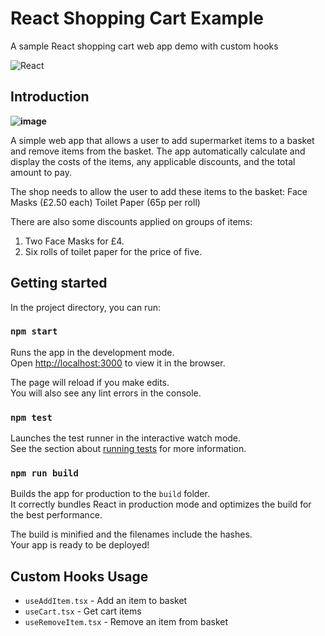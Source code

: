 # React Shopping Cart Example

A sample React shopping cart web app demo with custom hooks

![React](https://img.shields.io/badge/react-%2320232a.svg?style=for-the-badge&logo=react&logoColor=%2361DAFB)

## Introduction
**![image](https://user-images.githubusercontent.com/19681625/172130328-dfac46a0-e71a-4fa6-a518-d3255cd44281.png)**

A simple web app that allows a user to add supermarket items to a basket and remove items from the basket.
The app automatically calculate and display the costs of the items, any applicable discounts, and the total amount to pay.

The shop needs to allow the user to add these items to the basket:
Face Masks (£2.50 each)
Toilet Paper (65p per roll)

There are also some discounts applied on groups of items:

1. Two Face Masks for £4.
2. Six rolls of toilet paper for the price of five.

## Getting started

In the project directory, you can run:

### `npm start`

Runs the app in the development mode.\
Open [http://localhost:3000](http://localhost:3000) to view it in the browser.

The page will reload if you make edits.\
You will also see any lint errors in the console.

### `npm test`

Launches the test runner in the interactive watch mode.\
See the section about [running tests](https://facebook.github.io/create-react-app/docs/running-tests) for more information.

### `npm run build`

Builds the app for production to the `build` folder.\
It correctly bundles React in production mode and optimizes the build for the best performance.

The build is minified and the filenames include the hashes.\
Your app is ready to be deployed!

## Custom Hooks Usage

- `useAddItem.tsx` - Add an item to basket
- `useCart.tsx` - Get cart items
- `useRemoveItem.tsx` - Remove an item from basket
